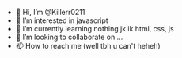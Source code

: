 - 👋 Hi, I’m @Killerr0211
- 👀 I’m interested in javascript
- 🌱 I’m currently learning nothing jk ik html, css, js
- 💞️ I’m looking to collaborate on ...
- 📫 How to reach me (well tbh u can't heheh)

<!---
Killerr0211/Killerr0211 is a ✨ special ✨ repository because its `README.md` (this file) appears on your GitHub profile.
You can click the Preview link to take a look at your changes.
--->
